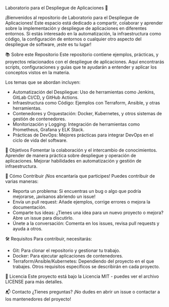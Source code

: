 Laboratorio para el Despliegue de Aplicaciones 🚀

¡Bienvenidos al repositorio de Laboratorio para el Despliegue de Aplicaciones! Este espacio está dedicado a compartir, colaborar y aprender sobre la implementación y despliegue de aplicaciones en diferentes entornos. Si estás interesado en la automatización, la infraestructura como código, la configuración de entornos o cualquier otro aspecto del despliegue de software, ¡este es tu lugar!

📚 Sobre este Repositorio
Este repositorio contiene ejemplos, prácticas, y proyectos relacionados con el despliegue de aplicaciones. Aquí encontrarás scripts, configuraciones y guías que te ayudarán a entender y aplicar los conceptos vistos en la materia.

Los temas que se abordan incluyen:

* Automatización del Despliegue: Uso de herramientas como Jenkins, GitLab CI/CD, y GitHub Actions.
* Infraestructura como Código: Ejemplos con Terraform, Ansible, y otras herramientas.
* Contenedores y Orquestación: Docker, Kubernetes, y otros sistemas de gestión de contenedores.
* Monitorización y Logging: Integración de herramientas como Prometheus, Grafana y ELK Stack.
* Prácticas de DevOps: Mejores prácticas para integrar DevOps en el ciclo de vida del software.

🎯 Objetivos
Fomentar la colaboración y el intercambio de conocimientos.
Aprender de manera práctica sobre despliegue y operación de aplicaciones.
Mejorar habilidades en automatización y gestión de infraestructura.

🚀 Cómo Contribuir
¡Nos encantaría que participes! Puedes contribuir de varias maneras:

- Reporta un problema: Si encuentras un bug o algo que podría mejorarse, ¡avísanos abriendo un issue!
- Envía un pull request: Añade ejemplos, corrige errores o mejora la documentación.
- Comparte tus ideas: ¿Tienes una idea para un nuevo proyecto o mejora? Abre un issue para discutirlo.
- Únete a la conversación: Comenta en los issues, revisa pull requests y ayuda a otros.

🛠 Requisitos
Para contribuir, necesitarás:
* Git: Para clonar el repositorio y gestionar tu trabajo.
* Docker: Para ejecutar aplicaciones de contenedores.
* Terraform/Ansible/Kubernetes: Dependiendo del proyecto en el que trabajes.
Otros requisitos específicos se describirán en cada proyecto.

📄 Licencia
Este proyecto está bajo la Licencia MIT - puedes ver el archivo LICENSE para más detalles.

📬 Contacto
¿Tienes preguntas? ¡No dudes en abrir un issue o contactar a los mantenedores del proyecto!
